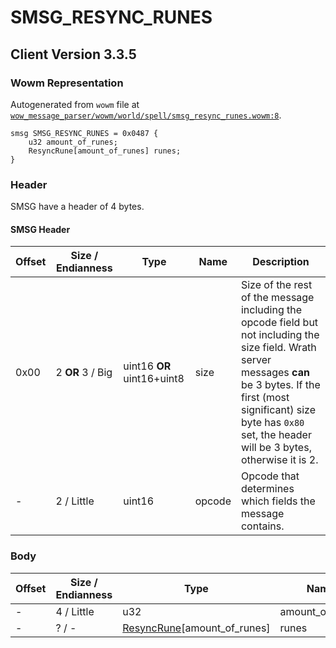 # SMSG_RESYNC_RUNES

## Client Version 3.3.5

### Wowm Representation

Autogenerated from `wowm` file at [`wow_message_parser/wowm/world/spell/smsg_resync_runes.wowm:8`](https://github.com/gtker/wow_messages/tree/main/wow_message_parser/wowm/world/spell/smsg_resync_runes.wowm#L8).
```rust,ignore
smsg SMSG_RESYNC_RUNES = 0x0487 {
    u32 amount_of_runes;
    ResyncRune[amount_of_runes] runes;
}
```
### Header

SMSG have a header of 4 bytes.

#### SMSG Header

| Offset | Size / Endianness | Type   | Name   | Description |
| ------ | ----------------- | ------ | ------ | ----------- |
| 0x00   | 2 **OR** 3 / Big           | uint16 **OR** uint16+uint8 | size | Size of the rest of the message including the opcode field but not including the size field. Wrath server messages **can** be 3 bytes. If the first (most significant) size byte has `0x80` set, the header will be 3 bytes, otherwise it is 2.|
| -      | 2 / Little| uint16 | opcode | Opcode that determines which fields the message contains. |

### Body

| Offset | Size / Endianness | Type | Name | Comment |
| ------ | ----------------- | ---- | ---- | ------- |
| - | 4 / Little | u32 | amount_of_runes |  |
| - | ? / - | [ResyncRune](resyncrune.md)[amount_of_runes] | runes |  |

